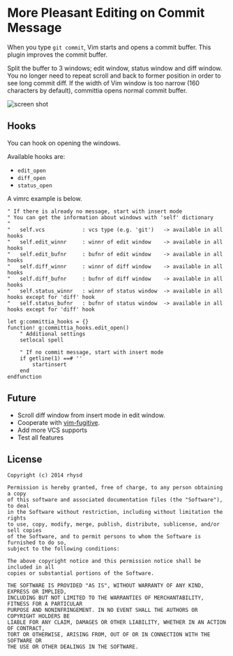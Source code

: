 More Pleasant Editing on Commit Message
=======================================

When you type `git commit`, Vim starts and opens a commit buffer.  This plugin improves
the commit buffer.

Split the buffer to 3 windows; edit window, status window and diff window.  You no longer
need to repeat scroll and back to former position in order to see long commit diff.
If the width of Vim window is too narrow (160 characters by default), committia opens
normal commit buffer.

![screen shot](https://dl.dropboxusercontent.com/u/2753138/screenshot_committia.jpg)

## Hooks

You can hook on opening the windows.

Available hooks are:

- `edit_open`
- `diff_open`
- `status_open`

A vimrc example is below.

```vim
" If there is already no message, start with insert mode
" You can get the information about windows with 'self' dictionary
"
"   self.vcs            : vcs type (e.g. 'git')   -> available in all hooks
"   self.edit_winnr     : winnr of edit window    -> available in all hooks
"   self.edit_bufnr     : bufnr of edit window    -> available in all hooks
"   self.diff_winnr     : winnr of diff window    -> available in all hooks
"   self.diff_bufnr     : bufnr of diff window    -> available in all hooks
"   self.status_winnr   : winnr of status window  -> available in all hooks except for 'diff' hook
"   self.status_bufnr   : bufnr of status window  -> available in all hooks except for 'diff' hook

let g:committia_hooks = {}
function! g:committia_hooks.edit_open()
    " Additional settings
    setlocal spell

    " If no commit message, start with insert mode
    if getline(1) ==# ''
        startinsert
    end
endfunction
```

## Future

- Scroll diff window from insert mode in edit window.
- Cooperate with [vim-fugitive](https://github.com/tpope/vim-fugitive).
- Add more VCS supports
- Test all features

## License

    Copyright (c) 2014 rhysd

    Permission is hereby granted, free of charge, to any person obtaining a copy
    of this software and associated documentation files (the "Software"), to deal
    in the Software without restriction, including without limitation the rights
    to use, copy, modify, merge, publish, distribute, sublicense, and/or sell copies
    of the Software, and to permit persons to whom the Software is furnished to do so,
    subject to the following conditions:

    The above copyright notice and this permission notice shall be included in all
    copies or substantial portions of the Software.

    THE SOFTWARE IS PROVIDED "AS IS", WITHOUT WARRANTY OF ANY KIND, EXPRESS OR IMPLIED,
    INCLUDING BUT NOT LIMITED TO THE WARRANTIES OF MERCHANTABILITY, FITNESS FOR A PARTICULAR
    PURPOSE AND NONINFRINGEMENT. IN NO EVENT SHALL THE AUTHORS OR COPYRIGHT HOLDERS BE
    LIABLE FOR ANY CLAIM, DAMAGES OR OTHER LIABILITY, WHETHER IN AN ACTION OF CONTRACT,
    TORT OR OTHERWISE, ARISING FROM, OUT OF OR IN CONNECTION WITH THE SOFTWARE OR
    THE USE OR OTHER DEALINGS IN THE SOFTWARE.
